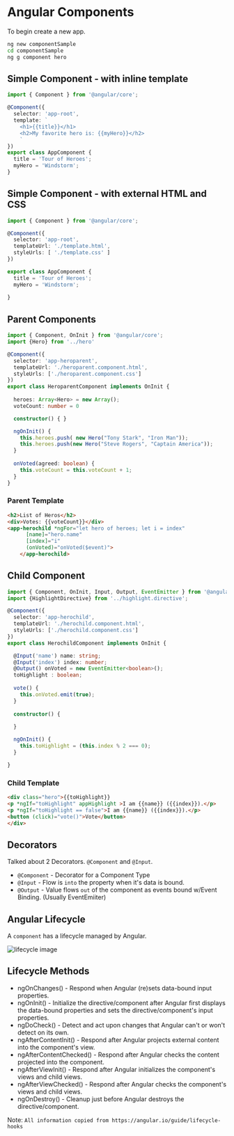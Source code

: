 # Angular Components #

To begin create a new app.

```bash
ng new componentSample
cd componentSample
ng g component hero
```

## Simple Component - with inline template

```typescript
import { Component } from '@angular/core';

@Component({
  selector: 'app-root',
  template: `
    <h1>{{title}}</h1>
    <h2>My favorite hero is: {{myHero}}</h2>
    `
})
export class AppComponent {
  title = 'Tour of Heroes';
  myHero = 'Windstorm';
}
```

## Simple Component - with external HTML and CSS

```typescript
import { Component } from '@angular/core';

@Component({
  selector: 'app-root',
  templateUrl: './template.html',
  styleUrls: [ './template.css' ]
})

export class AppComponent {
  title = 'Tour of Heroes';
  myHero = 'Windstorm';
  
}
```

## Parent Components

```typescript
import { Component, OnInit } from '@angular/core';
import {Hero} from '../hero'

@Component({
  selector: 'app-heroparent',
  templateUrl: './heroparent.component.html',
  styleUrls: ['./heroparent.component.css']
})
export class HeroparentComponent implements OnInit {
  
  heroes: Array<Hero> = new Array();
  voteCount: number = 0

  constructor() { }

  ngOnInit() {
    this.heroes.push( new Hero("Tony Stark", "Iron Man"));
    this.heroes.push(new Hero("Steve Rogers", "Captain America"));
  }
  
  onVoted(agreed: boolean) {
    this.voteCount = this.voteCount + 1;
  }
}

```

### Parent Template

```html
<h2>List of Heros</h2>
<div>Votes: {{voteCount}}</div>
<app-herochild *ngFor="let hero of heroes; let i = index"
      [name]="hero.name"
      [index]="i"
      (onVoted)="onVoted($event)">
    </app-herochild>
```

## Child Component

```typescript
import { Component, OnInit, Input, Output, EventEmitter } from '@angular/core';
import {HighlightDirective} from '../highlight.directive';

@Component({
  selector: 'app-herochild',
  templateUrl: './herochild.component.html',
  styleUrls: ['./herochild.component.css']
})
export class HerochildComponent implements OnInit {

  @Input('name') name: string;
  @Input('index') index: number;
  @Output() onVoted = new EventEmitter<boolean>();
  toHighlight : boolean;
  
  vote() {
    this.onVoted.emit(true);
  }
  
  constructor() { 
    
  }

  ngOnInit() {
    this.toHighlight = (this.index % 2 === 0);
  }

}

```

### Child Template

```html
<div class="hero">{{toHighlight}}
<p *ngIf="toHighlight" appHighlight >I am {{name}} ({{index}}).</p>
<p *ngIf="toHighlight == false">I am {{name}} ({{index}}).</p>
<button (click)="vote()">Vote</button>
</div>
```

## Decorators

Talked about 2 Decorators. `@Component` and `@Input`.

* `@Component` - Decorator for a Component Type
* `@Input` - Flow is `into` the property when it's data is bound.
* `@Output` - Value flows `out` of the component as events bound w/Event Binding. (Usually EventEmiiter)

## Angular Lifecycle ##

A `component` has a lifecycle managed by Angular.

![lifecycle image](./hooks-in-sequence.png "lifecycle hooks")

## Lifecycle Methods ##

* ngOnChanges() - Respond when Angular (re)sets data-bound input properties. 
* ngOnInit() - Initialize the directive/component after Angular first displays the data-bound properties and sets the directive/component's input properties.
* ngDoCheck() - Detect and act upon changes that Angular can't or won't detect on its own.
* ngAfterContentInit() - Respond after Angular projects external content into the component's view.
* ngAfterContentChecked() - Respond after Angular checks the content projected into the component.
* ngAfterViewInit() - Respond after Angular initializes the component's views and child views.
* ngAfterViewChecked() - Respond after Angular checks the component's views and child views.
* ngOnDestroy() - Cleanup just before Angular destroys the directive/component.

Note: `All information copied from https://angular.io/guide/lifecycle-hooks`
